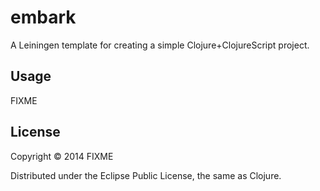 # embark

A Leiningen template for creating a simple Clojure+ClojureScript project.

## Usage

FIXME

## License

Copyright © 2014 FIXME

Distributed under the Eclipse Public License, the same as Clojure.
